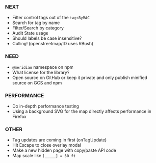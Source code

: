 ### NEXT

- Filter control tags out of the `tagsByMAC`
- Search for tag by name
- Filter/Search by category
- Audit State usage
- Should labels be case insensitive?
- Culling! (openstreetmap/ID uses RBush)

### NEED

- `@meridian` namespace on npm
- What license for the library?
- Open source on GitHub or keep it private and only publish minified source on
  GCS and npm

### PERFORMANCE

- Do in-depth performance testing
- Using a background SVG for the map directly affects performance in Firefox

### OTHER

- Tag updates are coming in first (onTagUpdate)
- Hit Escape to close overlay modal
- Make a new hidden page with copy/paste API code
- Map scale like `[_____] = 50 ft`
